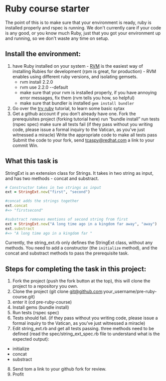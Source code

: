 # Ruby course starter

The point of this is to make sure that your environment is ready, ruby is installed properly and rspec is running. We don't currently care if your code is any good, or you know much Ruby, just that you got your environment up and running, so we don't waste any time on setup.

## Install the environment:

1.  have Ruby installed on your system - [RVM](http://rvm.io) is the easiest way of installing Rubies for development (rpm is great, for production) - RVM enables using different ruby versions, and isolating gemsets.
    *  rvm install 2.2.0
    *  rvm use 2.2.0 --default
    * make sure that your rvm is installed properly, if you have annoying error messages, fix them (rvm tells you how, so helpful)
    * make sure that bundler is installed ```gem install bundler```
2.  Go over the [try ruby](http://tryruby.org/) tutorial, to learn some basic sytax
3.  Get a github account if you don’t already have one.
Fork the prerequisites project (forking tutorial here)
run “bundle install”
run tests (rspec spec)
make sure all tests fail (if they pass without you writing code, please issue a formal inquiry to the Vatican, as you’ve just witnessed a miracle)
Write the appropriate code to make all tests pass
Submit the code to your fork, send tcaspy@redhat.com a link to your commit
Win.

## What this task is

StringExt is an extension class for Strings. It takes in two string as input, and has two methods - concat and substract.
```ruby
# Constructor takes in two strings as input
ext = StringExt.new("first", "second")

#concat adds the strings together
ext.concat
#=> "firstsecond"

#substract removes mentions of second string from first
ext = StringExt.new("A long time ago in a kingdom far away", "away")
ext.substract
#=> "A long time ago in a kingdom far "
```
Currently, the string_ext.rb only defines the StringExt class, without any methods. You need to add a constructor (the ```initialize``` method), and the concat and substract methods to pass the prerequisite task.

## Steps for completing the task in this project:

1.  Fork the project (push the fork button at the top), this will clone the project to a repository you own.
2.  Clone the project (git clone git@github.com:your_username/pre-ruby-course.git)
3.  enter it (cd pre-ruby-course)
4.  Install gems (bundle install)
5.  Run tests (rspec spec)
6.  Tests should fail. (if they pass without you writing code, please issue a formal inquiry to the Vatican, as you’ve just witnessed a miracle)
7.  Edit string_ext.rb and get all tests passing. three methods need to be defined (read the spec/string_ext_spec.rb file to understand what is the expected output):
   * initialize
   * concat
   * substract
8.  Send tom a link to your github fork for review.
9.  Profit
